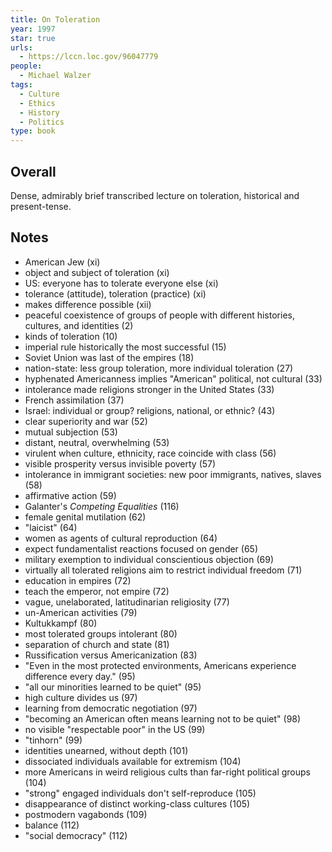 ```yaml
---
title: On Toleration
year: 1997
star: true
urls:
  - https://lccn.loc.gov/96047779
people:
  - Michael Walzer
tags:
  - Culture
  - Ethics
  - History
  - Politics
type: book
---
```


## Overall

Dense, admirably brief transcribed lecture on toleration, historical and present-tense.

## Notes

- American Jew (xi)
- object and subject of toleration (xi)
- US: everyone has to tolerate everyone else (xi)
- tolerance (attitude), toleration (practice) (xi)
- makes difference possible (xii)
- peaceful coexistence of groups of people with different histories, cultures, and identities (2)
- kinds of toleration (10)
- imperial rule historically the most successful (15)
- Soviet Union was last of the empires (18)
- nation-state: less group toleration, more individual toleration (27)
- hyphenated Americanness implies "American" political, not cultural (33)
- intolerance made religions stronger in the United States (33)
- French assimilation (37)
- Israel: individual or group? religions, national, or ethnic? (43)
- clear superiority and war (52)
- mutual subjection (53)
- distant, neutral, overwhelming (53)
- virulent when culture, ethnicity, race coincide with class (56)
- visible prosperity versus invisible poverty (57)
- intolerance in immigrant societies: new poor immigrants, natives, slaves (58)
- affirmative action (59)
- Galanter's _Competing Equalities_ (116)
- female genital mutilation (62)
- "laicist" (64)
- women as agents of cultural reproduction (64)
- expect fundamentalist reactions focused on gender (65)
- military exemption to individual conscientious objection (69)
- virtually all tolerated religions aim to restrict individual freedom (71)
- education in empires (72)
- teach the emperor, not empire (72)
- vague, unelaborated, latitudinarian religiosity (77)
- un-American activities (79)
- Kultukkampf (80)
- most tolerated groups intolerant (80)
- separation of church and state (81)
- Russification versus Americanization (83)
- "Even in the most protected environments, Americans experience difference every day." (95)
- "all our minorities learned to be quiet" (95)
- high culture divides us (97)
- learning from democratic negotiation (97)
- "becoming an American often means learning not to be quiet" (98)
- no visible "respectable poor" in the US (99)
- "tinhorn" (99)
- identities unearned, without depth (101)
- dissociated individuals available for extremism (104)
- more Americans in weird religious cults than far-right political groups (104)
- "strong" engaged individuals don't self-reproduce (105)
- disappearance of distinct working-class cultures (105)
- postmodern vagabonds (109)
- balance (112)
- "social democracy" (112)

